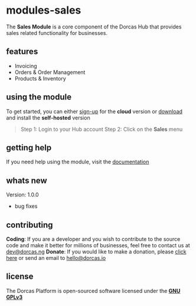 # modules-sales
The **Sales Module** is a core component of the Dorcas Hub that provides sales related functionality for businesses.

## features
- Invoicing
- Orders & Order Management
- Products & Inventory

## using the module
To get started, you can either [sign-up](https://dorcas.io/hub/) for the **cloud** version  or [download](https://dorcas.io/download/) and install the **self-hosted** version

> Step 1: Login to your Hub account
> Step 2: Click on the **Sales** menu

## getting help
If you need help using the module, visit the [documentation](https://docs.dorcas.io:5001)

## whats new
Version: 1.0.0

- bug fixes


## contributing
**Coding**: If you are a developer and you wish to contribute to the source code and make it better for millions of businesses, feel free to contact us at dev@dorcas.ng
**Donate**: If you would like to make a donation, please [click here](#) or send an email to hello@dorcas.io

## license
The Dorcas Platform is open-sourced software licensed under the [**GNU GPLv3**](https://opensource.org/licenses/GPL-3.0)